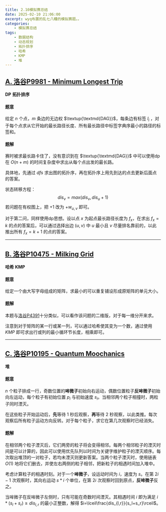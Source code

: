 ```yaml
---
title: 2.10模拟赛总结
date: 2025-02-10 21:06:00
excerpt: wyq布置的乱七八糟的模拟赛题。。
categories: 
    - 模拟赛总结
tags: 
    - 数据结构
    - 动态规划
    - 拓扑排序
    - 哈希
    - KMP
    - 堆
---
```


## [A. 洛谷P9981 - Minimum Longest Trip](https://www.luogu.com.cn/problem/P9981)

**DP** **拓扑排序**

#### 题意
给定 $n$ 个点，$m$ 条边的无边权 $\textup{\textmd{DAG}}$，每条边有标签 $l_i$ ，对于每个点求从它开始的最长路径长度、所有最长路径中标签字典序最小的路径的标签和。

#### 题解
赛时被求最长路卡住了，没有意识到在 $\textup{\textmd{DAG}}$ 中可以使用dp在 $O(n+m)$ 的时间复杂度中求出从每个点出发的最长路。

具体地，先通过 $dfs$ 求出图的拓扑序，再在拓扑序上用先到达的点去更新后面点的答案。

状态转移方程：
$$
dis_v=max(dis_v,dis_u+1)
$$
若问题在有权图上，把 $+1$ 改为 $+w_{u,v}$ 即可。

对于第二问，同样使用dp思想。设以点 $x$ 为起点最长路径长度为 $f_x$，在求出 $f_x=k$ 的点的答案后，可以通过选择出边 $(u,v)$ 中 $u$ 最小且 $v$ 尽量排名靠前的，以此推出所有 $f_x=k+1$ 的点的答案。

---

## [B. 洛谷P10475 - Milking Grid](https://www.luogu.com.cn/problem/P10475)

**哈希** **KMP**

#### 题意
给定一个由大写字母组成的矩阵，求最小的可以重复铺设形成原矩阵的单元大小。

#### 题解
本题与[洛谷P4391](https://www.luogu.com.cn/problem/P4391)十分类似，可以看作该问题的二维版，对于每一维分开来求。

注意到对于矩阵的某一行或某一列，可以通过哈希使其变为一个数，通过使用 $KMP$ 即可求出行或列的最小循环节长度，相乘即可。

---

## [C. 洛谷P10195 - Quantum Moochanics](https://www.luogu.com.cn/problem/P10195)

**堆**

#### 题意
$n$ 个粒子排成一行，奇数位置的**哞微子**初始向右运动，偶数位置粒子**反哞微子**初始向左运动，每个粒子有初始位置 $p_i$ 与初始速度 $s_i$。当相邻两个粒子相撞时，两粒子同时湮灭。  

在这些粒子开始运动后，**先**等待 $1$ 秒后观察，**再**等待 $2$ 秒观察，以此类推。每次观察后所有粒子运动方向反转。对于每个粒子，求它在第几次观察时已经消失。

#### 题解
在相邻两个粒子湮灭后，它们两旁的粒子将会变得相邻。每两个相邻粒子的湮灭时间是可以计算的，因此可以使用优先队列以时间为关键字维护粒子的湮灭顺序。每次取出堆顶的一对粒子，若均未湮灭则更新答案。当两个粒子湮灭时，使用链表 $O(1)$ 地将它们删去，并使左右两侧的粒子相邻，把新粒子的相遇时间加入堆中。

考虑计算粒子的相遇时刻。对于一个**哞微子**，设运动时间为 $i$，速度为 $s$。在第 $2i-1$ 次观察时，其向右运动 $s*i$ 个单位，在第 $2i$ 次观察时回到原点，**反哞微子**反之。

当哞微子在反哞微子左侧时，只有可能在奇数时间湮灭。其相遇时间 $i$ 即为满足 $i*(s_l+s_r) \ge dis_{l,r}$ 的最小正整数，解得 $i=\lceil\frac{dis_{l,r}}{s_l+s_r}\rceil$。